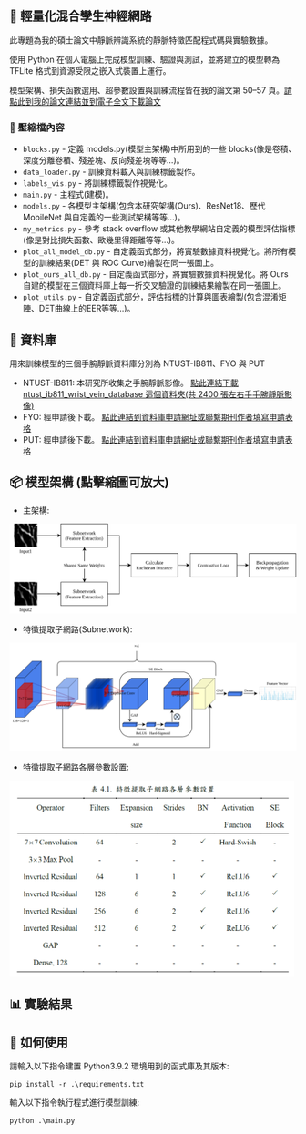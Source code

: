## 📝 輕量化混合孿生神經網路
此專題為我的碩士論文中靜脈辨識系統的靜脈特徵匹配程式碼與實驗數據。

使用 Python 在個人電腦上完成模型訓練、驗證與測試，並將建立的模型轉為 TFLite 格式到資源受限之嵌入式裝置上運行。

模型架構、損失函數選用、超參數設置與訓練流程皆在我的論文第 50–57 頁。[請點此到我的論文連結並到電子全文下載論文](https://etheses.lib.ntust.edu.tw/thesis/detail/2b733280676d7c87e0445313c40a9b74/?seq=2#)

### 📁 壓縮檔內容
- `blocks.py` - 定義 models.py(模型主架構)中所用到的一些 blocks(像是卷積、深度分離卷積、殘差塊、反向殘差塊等等...)。
- `data_loader.py` - 訓練資料載入與訓練標籤製作。
- `labels_vis.py` - 將訓練標籤製作視覺化。
- `main.py` - 主程式(建模)。
- `models.py` - 各模型主架構(包含本研究架構(Ours)、ResNet18、歷代 MobileNet 與自定義的一些測試架構等等...)。
- `my_metrics.py` -  參考 stack overflow 或其他教學網站自定義的模型評估指標(像是對比損失函數、歐幾里得距離等等...)。
- `plot_all_model_db.py` - 自定義函式部分，將實驗數據資料視覺化。將所有模型的訓練結果(DET 與 ROC Curve)繪製在同一張圖上。
- `plot_ours_all_db.py` - 自定義函式部分，將實驗數據資料視覺化。將 Ours 自建的模型在三個資料庫上每一折交叉驗證的訓練結果繪製在同一張圖上。
- `plot_utils.py` - 自定義函式部分，評估指標的計算與圖表繪製(包含混淆矩陣、DET曲線上的EER等等...)。

## 📁 資料庫
用來訓練模型的三個手腕靜脈資料庫分別為 NTUST-IB811、FYO 與 PUT
- NTUST-IB811: 本研究所收集之手腕靜脈影像。 [點此連結下載 ntust_ib811_wrist_vein_database 這個資料夾(共 2400 張左右手手腕靜脈影像)](https://github.com/Pathfinder1996/ntust-ib811-wrist-vein-verification-system)
- FYO: 經申請後下載。 [點此連結到資料庫申請網址或聯繫期刊作者填寫申請表格](https://fyo.emu.edu.tr/en/download)
- PUT: 經申請後下載。 [點此連結到資料庫申請網址或聯繫期刊作者填寫申請表格](https://digital-library.theiet.org/doi/abs/10.1049/el.2011.1441)

## 📦 模型架構 (點擊縮圖可放大)
- 主架構:

![main](image/1.svg)
  
- 特徵提取子網路(Subnetwork):

![subnet](image/2.svg)

- 特徵提取子網路各層參數設置:

<td><img src="image/3.PNG" width="500"/></td>

## 📊 實驗結果


## 🚀 如何使用
請輸入以下指令建置 Python3.9.2 環境用到的函式庫及其版本:
```
pip install -r .\requirements.txt
```
輸入以下指令執行程式進行模型訓練:
```
python .\main.py
```
